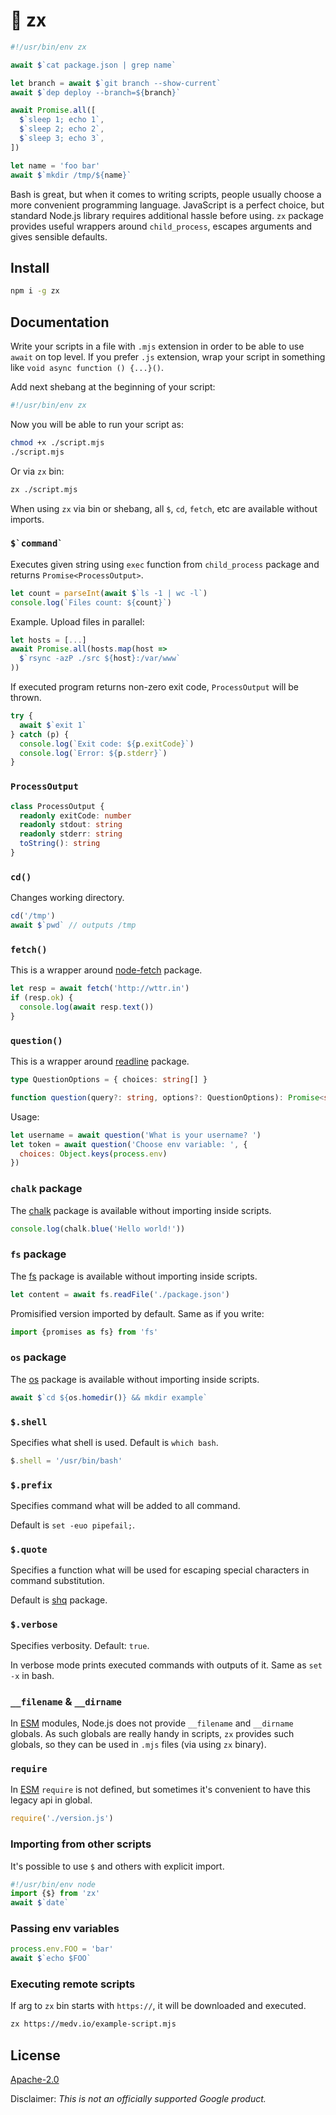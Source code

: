 # 🐚 zx

```js
#!/usr/bin/env zx

await $`cat package.json | grep name`

let branch = await $`git branch --show-current`
await $`dep deploy --branch=${branch}`

await Promise.all([
  $`sleep 1; echo 1`,
  $`sleep 2; echo 2`,
  $`sleep 3; echo 3`,
])

let name = 'foo bar'
await $`mkdir /tmp/${name}`
```

Bash is great, but when it comes to writing scripts, 
people usually choose a more convenient programming language.
JavaScript is a perfect choice, but standard Node.js library 
requires additional hassle before using. `zx` package provides
useful wrappers around `child_process`, escapes arguments and 
gives sensible defaults.

## Install

```bash
npm i -g zx
```

## Documentation

Write your scripts in a file with `.mjs` extension in order to 
be able to use `await` on top level. If you prefer `.js` extension,
wrap your script in something like `void async function () {...}()`.

Add next shebang at the beginning of your script:
```bash
#!/usr/bin/env zx
```

Now you will be able to run your script as:
```bash
chmod +x ./script.mjs
./script.mjs
```

Or via `zx` bin:

```bash
zx ./script.mjs
```

When using `zx` via bin or shebang, all `$`, `cd`, `fetch`, etc 
are available without imports.

### ``$`command` ``

Executes given string using `exec` function
from `child_process` package and returns `Promise<ProcessOutput>`.

```js
let count = parseInt(await $`ls -1 | wc -l`)
console.log(`Files count: ${count}`)
```

Example. Upload files in parallel:

```js
let hosts = [...]
await Promise.all(hosts.map(host =>
  $`rsync -azP ./src ${host}:/var/www`  
))
```

If executed program returns non-zero exit code, `ProcessOutput` will be thrown.

```js
try {
  await $`exit 1`
} catch (p) {
  console.log(`Exit code: ${p.exitCode}`)
  console.log(`Error: ${p.stderr}`)
}
```

### `ProcessOutput`

```ts
class ProcessOutput {
  readonly exitCode: number
  readonly stdout: string
  readonly stderr: string
  toString(): string
}
```

### `cd()`

Changes working directory.

```js
cd('/tmp')
await $`pwd` // outputs /tmp 
```

### `fetch()`

This is a wrapper around [node-fetch](https://www.npmjs.com/package/node-fetch) package.
```js
let resp = await fetch('http://wttr.in')
if (resp.ok) {
  console.log(await resp.text())
}
```

### `question()`

This is a wrapper around [readline](https://nodejs.org/api/readline.html) package.

```ts
type QuestionOptions = { choices: string[] }

function question(query?: string, options?: QuestionOptions): Promise<string>
```

Usage:

```js
let username = await question('What is your username? ')
let token = await question('Choose env variable: ', {
  choices: Object.keys(process.env)
})
```



### `chalk` package

The [chalk](https://www.npmjs.com/package/chalk) package is available without 
importing inside scripts.

```js
console.log(chalk.blue('Hello world!'))
```

### `fs` package

The [fs](https://nodejs.org/api/fs.html) package is available without importing 
inside scripts.

```js
let content = await fs.readFile('./package.json')
```

Promisified version imported by default. Same as if you write: 

```js
import {promises as fs} from 'fs'
```

### `os` package

The [os](https://nodejs.org/api/os.html) package is available without importing
inside scripts.

```js
await $`cd ${os.homedir()} && mkdir example`
```

### `$.shell`

Specifies what shell is used. Default is `which bash`.

```js
$.shell = '/usr/bin/bash'
```

### `$.prefix`

Specifies command what will be added to all command. 

Default is `set -euo pipefail;`.

### `$.quote`

Specifies a function what will be used for escaping special characters in 
command substitution. 

Default is [shq](https://www.npmjs.com/package/shq) 
package.

### `$.verbose`

Specifies verbosity. Default: `true`.

In verbose mode prints executed commands with outputs of it. Same as 
`set -x` in bash.

### `__filename` & `__dirname`

In [ESM](https://nodejs.org/api/esm.html) modules, Node.js does not provide
`__filename` and `__dirname` globals. As such globals are really handy in scripts,
`zx` provides such globals, so they can be used in `.mjs` files (via using `zx`
binary).

### `require`

In [ESM](https://nodejs.org/api/modules.html#modules_module_createrequire_filename) `require` is not defined,
but sometimes it's convenient to have this legacy api in global.
```js
require('./version.js')
```

### Importing from other scripts

It's possible to use `$` and others with explicit import.

```js
#!/usr/bin/env node
import {$} from 'zx'
await $`date`
```

### Passing env variables

```js
process.env.FOO = 'bar'
await $`echo $FOO`
```

### Executing remote scripts

If arg to `zx` bin starts with `https://`, it will be downloaded and executed.

```bash
zx https://medv.io/example-script.mjs
```

## License

[Apache-2.0](LICENSE)

Disclaimer: _This is not an officially supported Google product._

